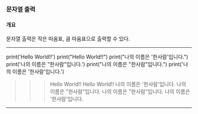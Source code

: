 ### 문자열 출력

#### 개요
문자열 출력은 작은 따옴표, 큼 따움표으로 출력할 수 있다.

---
print('Hello World!!')
print("Hello World!!")
print("나의 이름은 '한사람'입니다.")
print('나의 이름은 "한사람"입니다.')
print("나의 이름은 \"한사람\"입니다.")
print('나의 이름은 \'한사람\'입니다.')
>>>Hello World!!
Hello World!!
나의 이름은 '한사람'입니다.
나의 이름은 "한사람"입니다.
나의 이름은 "한사람"입니다.
나의 이름은 '한사람'입니다.
---
